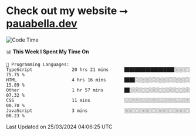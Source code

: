 # Check out my website ⭢ [pauabella.dev](https://pauabella.dev)

<!--START_SECTION:waka-->
![Code Time](http://img.shields.io/badge/Code%20Time-3%2C140%20hrs%2053%20mins-blue)

📊 **This Week I Spent My Time On** 

```text
💬 Programming Languages: 
TypeScript               20 hrs 21 mins      ███████████████████░░░░░░   75.75 % 
HTML                     4 hrs 16 mins       ████░░░░░░░░░░░░░░░░░░░░░   15.89 % 
Other                    1 hr 57 mins        ██░░░░░░░░░░░░░░░░░░░░░░░   07.32 % 
CSS                      11 mins             ░░░░░░░░░░░░░░░░░░░░░░░░░   00.70 % 
JavaScript               3 mins              ░░░░░░░░░░░░░░░░░░░░░░░░░   00.23 % 
```


 Last Updated on 25/03/2024 04:06:25 UTC
<!--END_SECTION:waka-->
